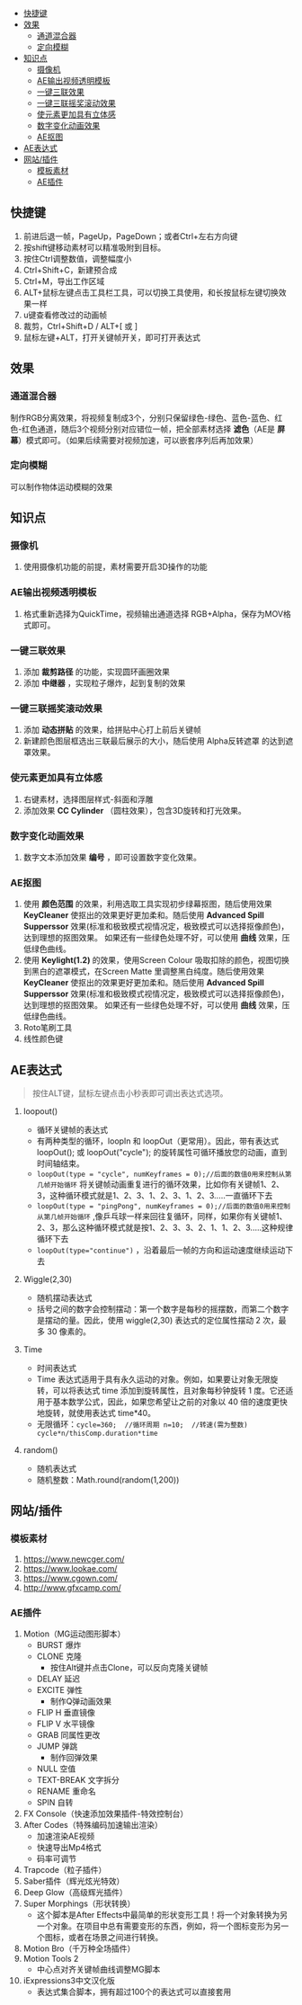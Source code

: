 - [快捷键](#快捷键)
- [效果](#效果)
  - [通道混合器](#通道混合器)
  - [定向模糊](#定向模糊)
- [知识点](#知识点)
  - [摄像机](#摄像机)
  - [AE输出视频透明模板](#ae输出视频透明模板)
  - [一键三联效果](#一键三联效果)
  - [一键三联摇奖滚动效果](#一键三联摇奖滚动效果)
  - [使元素更加具有立体感](#使元素更加具有立体感)
  - [数字变化动画效果](#数字变化动画效果)
  - [AE抠图](#ae抠图)
- [AE表达式](#ae表达式)
- [网站/插件](#网站插件)
  - [模板素材](#模板素材)
  - [AE插件](#ae插件)

## 快捷键

1. 前进后退一帧，PageUp，PageDown；或者Ctrl+左右方向键
2. 按shift键移动素材可以精准吸附到目标。
3. 按住Ctrl调整数值，调整幅度小
4. Ctrl+Shift+C，新建预合成
5. Ctrl+M，导出工作区域
6. ALT+鼠标左键点击工具栏工具，可以切换工具使用，和长按鼠标左键切换效果一样
7. u键查看修改过的动画帧
8. 裁剪，Ctrl+Shift+D / ALT+[ 或 ]
9. 鼠标左键+ALT，打开关键帧开关，即可打开表达式



## 效果

### 通道混合器

制作RGB分离效果，将视频复制成3个，分别只保留绿色-绿色、蓝色-蓝色、红色-红色通道，随后3个视频分别对应错位一帧，把全部素材选择 **滤色**（AE是 **屏幕**）模式即可。（如果后续需要对视频加速，可以嵌套序列后再加效果）

### 定向模糊

可以制作物体运动模糊的效果


## 知识点

### 摄像机

1. 使用摄像机功能的前提，素材需要开启3D操作的功能

### AE输出视频透明模板

1. 格式重新选择为QuickTime，视频输出通道选择 RGB+Alpha，保存为MOV格式即可。

### 一键三联效果

1. 添加 **裁剪路径** 的功能，实现圆环画圈效果
2. 添加 **中继器** ，实现粒子爆炸，起到复制的效果

### 一键三联摇奖滚动效果

1. 添加 **动态拼贴** 的效果，给拼贴中心打上前后关键帧
2. 新建颜色图层框选出三联最后展示的大小，随后使用 Alpha反转遮罩 的达到遮罩效果。

### 使元素更加具有立体感

1. 右键素材，选择图层样式-斜面和浮雕
2. 添加效果 **CC Cylinder** （圆柱效果），包含3D旋转和打光效果。

### 数字变化动画效果

1. 数字文本添加效果 **编号** ，即可设置数字变化效果。 
### AE抠图

1. 使用 **颜色范围** 的效果，利用选取工具实现初步绿幕抠图，随后使用效果 **KeyCleaner** 使抠出的效果更好更加柔和。随后使用 **Advanced Spill Supperssor** 效果(标准和极致模式视情况定，极致模式可以选择抠像颜色)，达到理想的抠图效果。 如果还有一些绿色处理不好，可以使用 **曲线** 效果，压低绿色曲线。
2. 使用 **Keylight(1.2)** 的效果，使用Screen Colour 吸取扣除的颜色，视图切换到黑白的遮罩模式，在Screen Matte 里调整黑白纯度。随后使用效果 **KeyCleaner** 使抠出的效果更好更加柔和。随后使用 **Advanced Spill Supperssor** 效果(标准和极致模式视情况定，极致模式可以选择抠像颜色)，达到理想的抠图效果。 如果还有一些绿色处理不好，可以使用 **曲线** 效果，压低绿色曲线。
3. Roto笔刷工具
4. 线性颜色键


## AE表达式

> 按住ALT键，鼠标左键点击小秒表即可调出表达式选项。

1. loopout()
   - 循环关键帧的表达式
   - 有两种类型的循环，loopIn 和 loopOut（更常用）。因此，带有表达式 loopOut(); 或 loopOut("cycle"); 的旋转属性可循环播放您的动画，直到时间轴结束。
   - `loopOut(type = "cycle", numKeyframes = 0);//后面的数值0用来控制从第几帧开始循环` 将关键帧动画重复进行的循环效果，比如你有关键帧1、2、3，这种循环模式就是1、2、3、1、2、3、1、2、3.....一直循环下去
   - `loopOut(type = "pingPong", numKeyframes = 0);//后面的数值0用来控制从第几帧开始循环` ,像乒乓球一样来回往复循环，同样，如果你有关键帧1、2、3，那么这种循环模式就是按1、2、3、3、2、1、1、2、3.....这种规律循环下去
   - `loopOut(type="continue")` ，沿着最后一帧的方向和运动速度继续运动下去

2. Wiggle(2,30)
   - 随机摆动表达式
   - 括号之间的数字会控制摆动：第一个数字是每秒的摇摆数，而第二个数字是摆动的量。因此，使用 wiggle(2,30) 表达式的定位属性摆动 2 次，最多 30 像素的。

3. Time
   - 时间表达式
   - Time 表达式适用于具有永久运动的对象。例如，如果要让对象无限旋转，可以将表达式 time 添加到旋转属性，且对象每秒钟旋转 1 度。它还适用于基本数学公式，因此，如果您希望让之前的对象以 40 倍的速度更快地旋转，就使用表达式 time*40。
   - 无限循环：```cycle=360;  //循环周期
n=10;  //转速(需为整数)
cycle*n/thisComp.duration*time```

1. random()
   - 随机表达式
   - 随机整数：Math.round(random(1,200))
## 网站/插件

### 模板素材

1. https://www.newcger.com/
2. https://www.lookae.com/
3. https://www.cgown.com/
4. http://www.gfxcamp.com/

### AE插件

1. Motion（MG运动图形脚本）
   - BURST 爆炸
   - CLONE 克隆
     - 按住Alt键并点击Clone，可以反向克隆关键帧 
   - DELAY 延迟
   - EXCITE 弹性
     - 制作Q弹动画效果
   - FLIP H 垂直镜像
   - FLIP V 水平镜像
   - GRAB 同属性更改
   - JUMP 弹跳
     - 制作回弹效果
   - NULL 空值
   - TEXT-BREAK 文字拆分
   - RENAME 重命名
   - SPIN 自转
2. FX Console（快速添加效果插件-特效控制台）
3. After Codes（特殊编码加速输出渲染）
   - 加速渲染AE视频
   - 快速导出Mp4格式
   - 码率可调节
4. Trapcode（粒子插件）
5. Saber插件（辉光炫光特效）
6. Deep Glow（高级辉光插件）
7. Super Morphings（形状转换）
   - 这个脚本是After Effects中最简单的形状变形工具！将一个对象转换为另一个对象。在项目中总有需要变形的东西，例如，将一个图标变形为另一个图标，或者在场景之间进行转换。
8. Motion Bro（千万种全场插件）
9. Motion Tools 2
    - 中心点对齐关键帧曲线调整MG脚本
10. iExpressions3中文汉化版
    - 表达式集合脚本，拥有超过100个的表达式可以直接套用